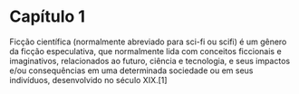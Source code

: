 # Capítulo 1

Ficção científica (normalmente abreviado para sci-fi ou scifi) é um gênero da ficção
especulativa, que normalmente lida com conceitos ficcionais e imaginativos, relacionados ao futuro, ciência e tecnologia, e seus impactos e/ou
consequências em uma determinada sociedade ou em seus indivíduos, desenvolvido no século XIX.[1]